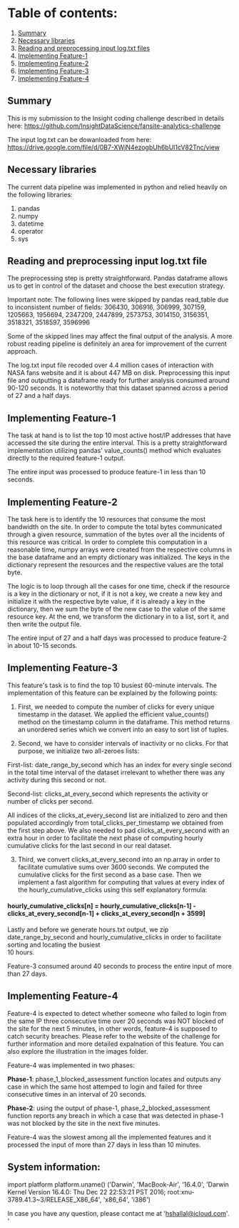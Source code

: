 # Table of contents:
1. [Summary](README.md#Summary)
2. [Necessary libraries](README.md#Necessary-libraries)
3. [Reading and preprocessing input log.txt files](README.md#Reading-and-preprocessing-input-.txt-file)
4. [Implementing Feature-1](README.md#Implementing-Feature-1)
5. [Implementing Feature-2](README.md#Implementing-Feature-2)
6. [Implementing Feature-3](README.md#Implementing-Feature-3)
7. [Implementing Feature-4](README.md#Implementing-Feature-4)


## Summary
This is my submission to the Insight coding challenge described in details here: https://github.com/InsightDataScience/fansite-analytics-challenge

The input log.txt can be dowanloaded from here: https://drive.google.com/file/d/0B7-XWjN4ezogbUh6bUl1cV82Tnc/view

## Necessary libraries

The current data pipeline was implemented in python and relied heavily on the following libraries:

1) pandas
2) numpy
3) datetime
4) operator
5) sys

## Reading and preprocessing input log.txt file

The preprocessing step is pretty straightforward. Pandas dataframe allows us to get in control of the dataset and choose the  best execution strategy. 

Important note: The following lines were skipped by pandas read_table due to inconsistent number of fields:
306430, 306916, 306999, 307159, 1205663, 1956694, 2347209, 2447899, 2573753, 3014150, 3156351, 3518321, 3518597, 3596996

Some of the skipped lines may affect the final output of the analysis. A more robust reading pipeline is definitely an area for improvement of the current 
approach.

The log.txt input file recoded over 4.4 million cases of interaction with NASA fans website and it is about 447 MB on disk. Preprocessing this input file and  outputting a dataframe ready for further analysis consumed around 90-120 seconds. It is noteworthy that this dataset spanned across a period of 27 and a half  days.

## Implementing Feature-1

The task at hand is to list the top 10 most active host/IP addresses that have accessed the site during the entire interval. This is a pretty straightforward implementation utilizing pandas' value_counts() method which evaluates directly to the required feature-1 output.

The entire input was processed to produce feature-1 in less than 10 seconds.

## Implementing Feature-2

The task here is to identify the 10 resources that consume the most bandwidth on the site. In order to compute the total bytes communicated through a given resource, summation of the bytes over all the incidents of this resource was critical. In order to complete this computation in a reasonable time, numpy arrays were created from the respective columns in the base dataframe and an empty dictionary was initialized. The keys in the dictionary represent the resources and the respective values are the total byte.

The logic is to loop through all the cases for one time, check if the resource is a key in the dictionary or not, if it is not a key, we create a new key and initialize it with the respective byte value, if it is already a key in the dictionary, then we  sum the byte of the new case to the value of the same resource key. At the end, we transform the dictionary in to a list, sort  it, and then write the output file.

The entire input of 27 and a half days was processed to produce feature-2 in about 10-15 seconds.


## Implementing Feature-3

This feature's task is to find the top 10 busiest 60-minute intervals. The implementation of this feature can be explained by the following points:

1) First, we needed to compute the number of clicks for every unique timestamp in the dataset. We applied the efficient value_counts() method on the timestamp column in the dataframe. This method returns an unordered series which we convert into an easy to sort list of tuples.

2) Second, we have to consider intervals of inactivity or no clicks. For that purpose, we initialize two all-zeroes lists:

First-list: date_range_by_second which has an index for every single second in the total time interval of the dataset irrelevant to whether there was any activity during this second or not.

Second-list: clicks_at_every_second which represents the activity or number of clicks per second. 

All indices of the clicks_at_every_second list are initialized to zero and then populated accordingly from total_clicks_per_timestamp we obtained from the first
step above. We also needed to pad clicks_at_every_second with an extra hour in order to facilitate the next phase of computing hourly cumulative clicks for the
last second in our real dataset.

3) Third, we convert clicks_at_every_second into an np.array in order to facilitate cumulative sums over 3600 seconds. We computed the cumulative clicks for the
first second as a base case. Then we implement a fast algorithm for computing that values at every index of the hourly_cumulative_clicks using this self
explanatory formula:

#### hourly_cumulative_clicks[n] = hourly_cumulative_clicks[n-1] - clicks_at_every_second[n-1] + clicks_at_every_second[n + 3599]

Lastly and before we generate hours.txt output, we zip date_range_by_second and hourly_cumulative_clicks in order to facilitate sorting and locating the busiest        
10 hours.

Feature-3 consumed around 40 seconds to process the entire input of more than 27 days.


## Implementing Feature-4

Feature-4 is expected to detect whether someone who failed to login from the same IP three consecutive time over 20 seconds was NOT blocked of the site for the 
next 5 minutes, in other words, feature-4 is supposed to catch security breaches. Please refer to the website of the challenge for further information and more 
detailed expalnation of this feature. You can also explore the illustration in the images folder.

Feature-4 was implemented in two phases:

**Phase-1**: phase_1_blocked_assessment function locates and outputs any case in which the same host attemped to login and failed for three consecutive times in 
an interval of 20 seconds. 

**Phase-2**: using the output of phase-1, phase_2_blocked_assessment function reports any breach in which a case that was detected in phase-1 was not blocked 
by the site in the next five minutes.

Feature-4 was the slowest among all the implemented features and it processed the input of more than 27 days in less than 10 minutes.


## System information:

import platform
platform.uname()
('Darwin',
'MacBook-Air',
'16.4.0',
'Darwin Kernel Version 16.4.0: Thu Dec 22 22:53:21 PST 2016; root:xnu-3789.41.3~3/RELEASE_X86_64',
'x86_64',
'i386')


In case you have any question, please contact me at 'hshallal@icloud.com'. '
